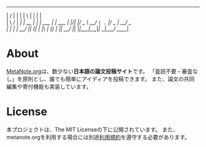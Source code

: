   __  __      _        _   _       _       
 |  \/  |    | |      | \ | |     | |      
 | \  / | ___| |_ __ _|  \| | ___ | |_ ___ 
 | |\/| |/ _ \ __/ _` | . ` |/ _ \| __/ _ \
 | |  | |  __/ || (_| | |\  | (_) | ||  __/
 |_|  |_|\___|\__\__,_|_| \_|\___/ \__\___|
                                           
                                           
# About
<a href="https://metanote.org/" target="_blank">MetaNote.org</a>は、数少ない<b>日本語の論文投稿サイト</b>です。
「査読不要・審査なし」を原則とし、誰でも簡単にアイディアを投稿できます。
また、論文の共同編集や寄付機能も実装しています。

# License
本プロジェクトは、The MIT Licenseの下に公開されています。
また、metanote.orgを利用する場合には別途<a href="https://metanote.org/tos" target="_blank">利用規約</a>を遵守する必要があります。
